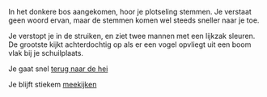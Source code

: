 In het donkere bos aangekomen, hoor je plotseling stemmen.
Je verstaat geen woord ervan, maar de stemmen komen wel steeds sneller naar je toe.

Je verstopt je in de struiken, en ziet twee mannen met een lijkzak sleuren. De grootste kijkt achterdochtig
op als er een vogel opvliegt uit een boom vlak bij je schuilplaats. 

Je gaat snel [terug naar de hei](../welkom.md)

Je blijft stiekem [meekijken](ontvoering/ontvoering.md)

